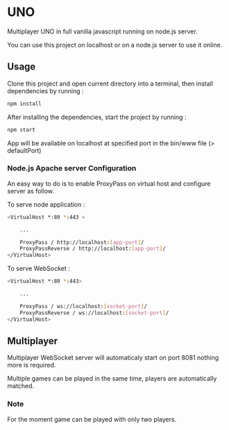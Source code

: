 # UNO

Multiplayer UNO in full vanilla javascript running on node.js server.

You can use this project on localhost or on a node.js server to use it online.

## Usage

Clone this project and open current directory into a terminal, then install dependencies by running :

```sh
npm install
```

After installing the dependencies, start the project by running :

```sh
npm start
```

App will be available on localhost at specified port in the bin/www file (> defaultPort)

### Node.js Apache server Configuration

An easy way to do is to enable ProxyPass on virtual host and configure server as follow.


To serve node application :

```sh
<VirtualHost *:80 *:443 >

	...

    ProxyPass / http://localhost:[app-port]/
    ProxyPassReverse / http://localhost:[app-port]/
</VirtualHost>
```

To serve WebSocket :

```sh
<VirtualHost *:80 *:443>

	...

    ProxyPass / ws://localhost:[socket-port]/
    ProxyPassReverse / ws://localhost:[socket-port]/
</VirtualHost>
```

## Multiplayer

Multiplayer WebSocket server will automaticaly start on port 8081 nothing more is required.

Multiple games can be played in the same time, players are automatically matched.

### Note

For the moment game can be played with only two players.
